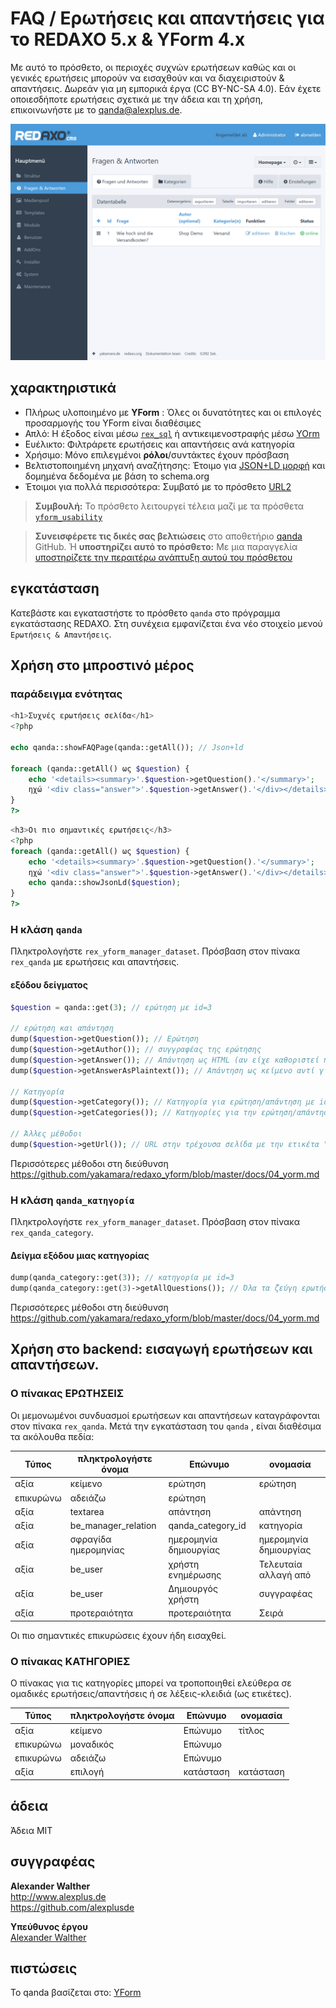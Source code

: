 # FAQ / Ερωτήσεις και απαντήσεις για το REDAXO 5.x & YForm 4.x

Με αυτό το πρόσθετο, οι περιοχές συχνών ερωτήσεων καθώς και οι γενικές ερωτήσεις μπορούν να εισαχθούν και να διαχειριστούν & απαντήσεις. Δωρεάν για μη εμπορικά έργα (CC BY-NC-SA 4.0). Εάν έχετε οποιεσδήποτε ερωτήσεις σχετικά με την άδεια και τη χρήση, επικοινωνήστε με το qanda@alexplus.de.

![Λογότυπο GitHub](https://raw.githubusercontent.com/alexplusde/qanda/main/docs/screenshot.png)


## χαρακτηριστικά

* Πλήρως υλοποιημένο με **YForm** : Όλες οι δυνατότητες και οι επιλογές προσαρμογής του YForm είναι διαθέσιμες
* Απλό: Η έξοδος είναι μέσω [`rex_sql`](https://redaxo.org/doku/master/datenbank-queries) ή αντικειμενοστραφής μέσω [YOrm](https://github.com/yakamara/redaxo_yform_docs/blob/master/de_de/yorm.md)
* Ευέλικτο: Φιλτράρετε ερωτήσεις και απαντήσεις ανά κατηγορία
* Χρήσιμο: Μόνο επιλεγμένοι **ρόλοι**/συντάκτες έχουν πρόσβαση
* Βελτιστοποιημένη μηχανή αναζήτησης: Έτοιμο για [JSON+LD μορφή](https://jsonld.com/question-and-answer/) και δομημένα δεδομένα με βάση το schema.org
* Έτοιμοι για πολλά περισσότερα: Συμβατό με το πρόσθετο [URL2](https://github.com/tbaddade/redaxo_url)

> **Συμβουλή:** Το πρόσθετο λειτουργεί τέλεια μαζί με τα πρόσθετα [`yform_usability`](https://github.com/FriendsOfREDAXO/yform_usability/)

> **Συνεισφέρετε τις δικές σας βελτιώσεις** στο αποθετήριο [qanda](https://github.com/alexplusde/qanda) GitHub. Ή **υποστηρίζει αυτό το πρόσθετο:** Με μια παραγγελία [υποστηρίζετε την περαιτέρω ανάπτυξη αυτού του πρόσθετου](https://github.com/sponsors/alexplusde)

## εγκατάσταση

Κατεβάστε και εγκαταστήστε το πρόσθετο `qanda` στο πρόγραμμα εγκατάστασης REDAXO. Στη συνέχεια εμφανίζεται ένα νέο στοιχείο μενού `Ερωτήσεις & Απαντήσεις`.

## Χρήση στο μπροστινό μέρος

### παράδειγμα ενότητας

```php
<h1>Συχνές ερωτήσεις σελίδα</h1>
<?php

echo qanda::showFAQPage(qanda::getAll()); // Json+ld

foreach (qanda::getAll() ως $question) {
    echo '<details><summary>'.$question->getQuestion().'</summary>';
    ηχώ '<div class="answer">'.$question->getAnswer().'</div></details>';
}
?>
```

```php
<h3>Οι πιο σημαντικές ερωτήσεις</h3>
<?php
foreach (qanda::getAll() ως $question) {
    echo '<details><summary>'.$question->getQuestion().'</summary>';
    ηχώ '<div class="answer">'.$question->getAnswer().'</div></details>';
    echo qanda::showJsonLd($question);
}
?>
```

### Η κλάση `qanda`

Πληκτρολογήστε `rex_yform_manager_dataset`. Πρόσβαση στον πίνακα `rex_qanda` με ερωτήσεις και απαντήσεις.

#### εξόδου δείγματος

```php
$question = qanda::get(3); // ερώτηση με id=3

// ερώτηση και απάντηση
dump($question->getQuestion()); // Ερώτηση
dump($question->getAuthor()); // συγγραφέας της ερώτησης
dump($question->getAnswer()); // Απάντηση ως HTML (αν είχε καθοριστεί πρόγραμμα επεξεργασίας)
dump($question->getAnswerAsPlaintext()); // Απάντηση ως κείμενο αντί για HTML

// Κατηγορία
dump($question->getCategory()); // Κατηγορία για ερώτηση/απάντηση με id=3
dump($question->getCategories()); // Κατηγορίες για την ερώτηση/απάντηση με id=3

// Άλλες μέθοδοι
dump($question->getUrl()); // URL στην τρέχουσα σελίδα με την ετικέτα "question-{id}25".
```

Περισσότερες μέθοδοι στη διεύθυνση https://github.com/yakamara/redaxo_yform/blob/master/docs/04_yorm.md

### Η κλάση `qanda_κατηγορία`

Πληκτρολογήστε `rex_yform_manager_dataset`. Πρόσβαση στον πίνακα `rex_qanda_category`.

#### Δείγμα εξόδου μιας κατηγορίας

```php
dump(qanda_category::get(3)); // κατηγορία με id=3
dump(qanda_category::get(3)->getAllQuestions()); // Όλα τα ζεύγη ερωτήσεων-απαντήσεων κατηγορίας id=3
```

Περισσότερες μέθοδοι στη διεύθυνση https://github.com/yakamara/redaxo_yform/blob/master/docs/04_yorm.md

## Χρήση στο backend: εισαγωγή ερωτήσεων και απαντήσεων.

### Ο πίνακας ΕΡΩΤΗΣΕΙΣ

Οι μεμονωμένοι συνδυασμοί ερωτήσεων και απαντήσεων καταγράφονται στον πίνακα `rex_qanda`. Μετά την εγκατάσταση του `qanda` , είναι διαθέσιμα τα ακόλουθα πεδία:

| Τύπος     | πληκτρολογήστε όνομα  | Επώνυμο                | ονομασία               |
| --------- | --------------------- | ---------------------- | ---------------------- |
| αξία      | κείμενο               | ερώτηση                | ερώτηση                |
| επικυρώνω | αδειάζω               | ερώτηση                |                        |
| αξία      | textarea              | απάντηση               | απάντηση               |
| αξία      | be_manager_relation | qanda_category_id    | κατηγορία              |
| αξία      | σφραγίδα ημερομηνίας  | ημερομηνία δημιουργίας | ημερομηνία δημιουργίας |
| αξία      | be_user               | χρήστη ενημέρωσης      | Τελευταία αλλαγή από   |
| αξία      | be_user               | Δημιουργός χρήστη      | συγγραφέας             |
| αξία      | προτεραιότητα         | προτεραιότητα          | Σειρά                  |

Οι πιο σημαντικές επικυρώσεις έχουν ήδη εισαχθεί.

### Ο πίνακας ΚΑΤΗΓΟΡΙΕΣ

Ο πίνακας για τις κατηγορίες μπορεί να τροποποιηθεί ελεύθερα σε ομαδικές ερωτήσεις/απαντήσεις ή σε λέξεις-κλειδιά (ως ετικέτες).

| Τύπος     | πληκτρολογήστε όνομα | Επώνυμο   | ονομασία  |
| --------- | -------------------- | --------- | --------- |
| αξία      | κείμενο              | Επώνυμο   | τίτλος    |
| επικυρώνω | μοναδικός            | Επώνυμο   |           |
| επικυρώνω | αδειάζω              | Επώνυμο   |           |
| αξία      | επιλογή              | κατάσταση | κατάσταση |

## άδεια

Άδεια MIT

## συγγραφέας

**Alexander Walther**  
http://www.alexplus.de  
https://github.com/alexplusde

**Υπεύθυνος έργου**  
[Alexander Walther](https://github.com/alexplusde)

## πιστώσεις

Το qanda βασίζεται στο: [YForm](https://github.com/yakamara/redaxo_yform)  
